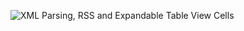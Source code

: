 
![XML Parsing, RSS and Expandable Table View Cells](https://user-images.githubusercontent.com/107209053/178708917-b16668a2-9b6d-4173-927c-fcbe5e6191fd.png)
